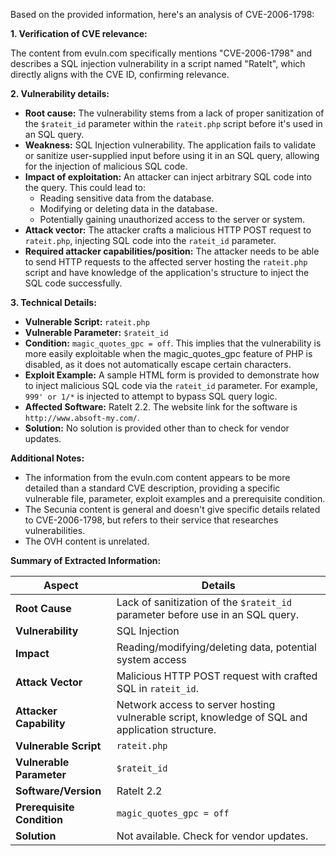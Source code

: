 Based on the provided information, here's an analysis of CVE-2006-1798:

**1. Verification of CVE relevance:**

The content from evuln.com specifically mentions "CVE-2006-1798" and describes a SQL injection vulnerability in a script named "RateIt", which directly aligns with the CVE ID, confirming relevance.

**2. Vulnerability details:**

*   **Root cause:** The vulnerability stems from a lack of proper sanitization of the `$rateit_id` parameter within the `rateit.php` script before it's used in an SQL query.
*   **Weakness:** SQL Injection vulnerability. The application fails to validate or sanitize user-supplied input before using it in an SQL query, allowing for the injection of malicious SQL code.
*   **Impact of exploitation:** An attacker can inject arbitrary SQL code into the query. This could lead to:
    *   Reading sensitive data from the database.
    *   Modifying or deleting data in the database.
    *   Potentially gaining unauthorized access to the server or system.
*   **Attack vector:**  The attacker crafts a malicious HTTP POST request to `rateit.php`, injecting SQL code into the `rateit_id` parameter.
*   **Required attacker capabilities/position:** The attacker needs to be able to send HTTP requests to the affected server hosting the `rateit.php` script and have knowledge of the application's structure to inject the SQL code successfully.

**3. Technical Details:**

*   **Vulnerable Script:** `rateit.php`
*   **Vulnerable Parameter:** `$rateit_id`
*   **Condition:** `magic_quotes_gpc = off`. This implies that the vulnerability is more easily exploitable when the magic_quotes_gpc feature of PHP is disabled, as it does not automatically escape certain characters.
*   **Exploit Example:** A sample HTML form is provided to demonstrate how to inject malicious SQL code via the `rateit_id` parameter. For example, `999' or 1/*` is injected to attempt to bypass SQL query logic.
*   **Affected Software:** RateIt 2.2. The website link for the software is `http://www.absoft-my.com/`.
*   **Solution:**  No solution is provided other than to check for vendor updates.

**Additional Notes:**
* The information from the evuln.com content appears to be more detailed than a standard CVE description, providing a specific vulnerable file, parameter, exploit examples and a prerequisite condition.
* The Secunia content is general and doesn't give specific details related to CVE-2006-1798, but refers to their service that researches vulnerabilities.
* The OVH content is unrelated.

**Summary of Extracted Information:**

| **Aspect**             | **Details**                                                                                                                                                                                            |
|--------------------------|-------------------------------------------------------------------------------------------------------------------------------------------------------------------------------------------------------|
| **Root Cause**           | Lack of sanitization of the `$rateit_id` parameter before use in an SQL query.                                                                                                                      |
| **Vulnerability**        | SQL Injection                                                                                                                                                                                       |
| **Impact**              |  Reading/modifying/deleting data, potential system access                                                                                                                                       |
| **Attack Vector**        | Malicious HTTP POST request with crafted SQL in `rateit_id`.                                                                                                                                    |
| **Attacker Capability** | Network access to server hosting vulnerable script, knowledge of SQL and application structure.                                                                                                     |
| **Vulnerable Script**     | `rateit.php`                                                                                                                                                                                         |
| **Vulnerable Parameter** | `$rateit_id`                                                                                                                                                                                         |
| **Software/Version**       | RateIt 2.2                                                                                                                                                                                              |
| **Prerequisite Condition**  | `magic_quotes_gpc = off`                                                                                                                                                                                              |
| **Solution**              | Not available. Check for vendor updates.                                                                                                                                               |